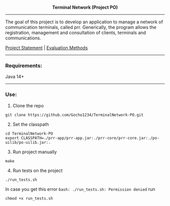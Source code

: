 __<p align="center"> Terminal Network (Project PO) </p>__
___
The goal of this project is to develop an application to manage a network of communication terminals, called prr. Generically, the program allows the registration, management and consultation of clients, terminals and communications.

[Project Statement](docs/statement.pdf) | [Evaluation Methods](docs/evaluation.pdf)
___
### Requirements:
Java 14+
___
### Use:

1. Clone the repo
```
git clone https://github.com/Gocho1234/TerminalNetwork-PO.git
```

2. Set the classpath
```
cd TerminalNetwork-PO
export CLASSPATH=./prr-app/prr-app.jar:./prr-core/prr-core.jar:./po-uilib/po-uilib.jar:.
```

3. Run project manually
```
make
```

4. Run tests on the project
```
./run_tests.sh
```

In case you get this error `bash: ./run_tests.sh: Permission denied` run
```
chmod +x run_tests.sh
```
